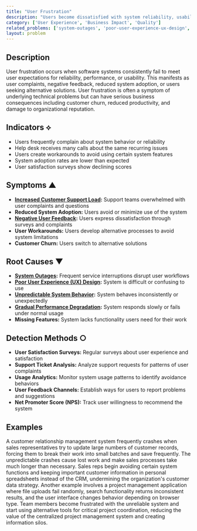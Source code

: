 ```yaml
---
title: "User Frustration"
description: "Users become dissatisfied with system reliability, usability, or performance, leading to decreased adoption and negative feedback."
category: ['User Experience', 'Business Impact', 'Quality']
related_problems: ['system-outages', 'poor-user-experience-ux-design', 'unpredictable-system-behavior']
layout: problem
---
```


## Description

User frustration occurs when software systems consistently fail to meet user expectations for reliability, performance, or usability. This manifests as user complaints, negative feedback, reduced system adoption, or users seeking alternative solutions. User frustration is often a symptom of underlying technical problems but can have serious business consequences including customer churn, reduced productivity, and damage to organizational reputation.

## Indicators ⟡

- Users frequently complain about system behavior or reliability
- Help desk receives many calls about the same recurring issues
- Users create workarounds to avoid using certain system features
- System adoption rates are lower than expected
- User satisfaction surveys show declining scores

## Symptoms ▲

- **[Increased Customer Support Load](increased-customer-support-load.md):** Support teams overwhelmed with user complaints and questions
- **Reduced System Adoption:** Users avoid or minimize use of the system
- **[Negative User Feedback](negative-user-feedback.md):** Users express dissatisfaction through surveys and complaints
- **User Workarounds:** Users develop alternative processes to avoid system limitations
- **Customer Churn:** Users switch to alternative solutions

## Root Causes ▼

- **[System Outages](system-outages.md):** Frequent service interruptions disrupt user workflows
- **[Poor User Experience (UX) Design](poor-user-experience-ux-design.md):** System is difficult or confusing to use
- **[Unpredictable System Behavior](unpredictable-system-behavior.md):** System behaves inconsistently or unexpectedly
- **[Gradual Performance Degradation](gradual-performance-degradation.md):** System responds slowly or fails under normal usage
- **Missing Features:** System lacks functionality users need for their work

## Detection Methods ○

- **User Satisfaction Surveys:** Regular surveys about user experience and satisfaction
- **Support Ticket Analysis:** Analyze support requests for patterns of user complaints
- **Usage Analytics:** Monitor system usage patterns to identify avoidance behaviors
- **User Feedback Channels:** Establish ways for users to report problems and suggestions
- **Net Promoter Score (NPS):** Track user willingness to recommend the system

## Examples

A customer relationship management system frequently crashes when sales representatives try to update large numbers of customer records, forcing them to break their work into small batches and save frequently. The unpredictable crashes cause lost work and make sales processes take much longer than necessary. Sales reps begin avoiding certain system functions and keeping important customer information in personal spreadsheets instead of the CRM, undermining the organization's customer data strategy. Another example involves a project management application where file uploads fail randomly, search functionality returns inconsistent results, and the user interface changes behavior depending on browser type. Team members become frustrated with the unreliable system and start using alternative tools for critical project coordination, reducing the value of the centralized project management system and creating information silos.
